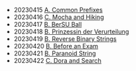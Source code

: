 - 20230415 [A. Common Prefixes](https://codeforces.com/problemset/problem/1384/A)
- 20230416 [C. Mocha and Hiking](https://codeforces.com/problemset/problem/1559/C)
- 20230417 [B. BerSU Ball](https://codeforces.com/problemset/problem/489/B)
- 20230418 [B. Prinzessin der Verurteilung](https://codeforces.com/contest/1536/problem/B)
- 20230419 [B. Reverse Binary Strings](https://codeforces.com/problemset/problem/1437/B)
- 20230420 [B. Before an Exam](https://codeforces.com/problemset/problem/4/B)
- 20230421 [B. Paranoid String](https://codeforces.com/problemset/problem/1694/B)
- 20230422 [C. Dora and Search](https://codeforces.com/problemset/problem/1793/C)